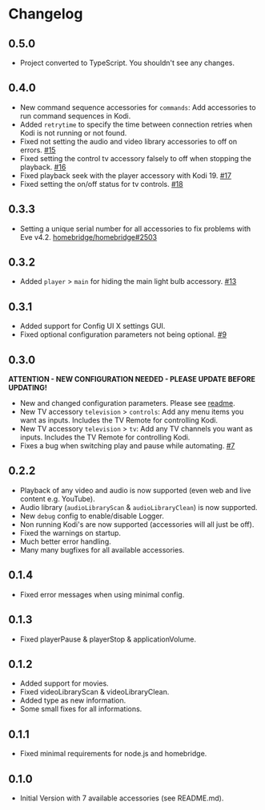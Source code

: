 # Changelog

## 0.5.0

* Project converted to TypeScript. You shouldn't see any changes.

## 0.4.0

* New command sequence accessories for `commands`: Add accessories to run command sequences in Kodi.
* Added `retrytime` to specify the time between connection retries when Kodi is not running or not found.
* Fixed not setting the audio and video library accessories to off on errors. [#15](https://github.com/DeutscheMark/homebridge-kodi/issues/15)
* Fixed setting the control tv accessory falsely to off when stopping the playback. [#16](https://github.com/DeutscheMark/homebridge-kodi/issues/16)
* Fixed playback seek with the player accessory with Kodi 19. [#17](https://github.com/DeutscheMark/homebridge-kodi/issues/17)
* Fixed setting the on/off status for tv controls. [#18](https://github.com/DeutscheMark/homebridge-kodi/issues/18)

## 0.3.3

* Setting a unique serial number for all accessories to fix problems with Eve v4.2. [homebridge/homebridge#2503](https://github.com/homebridge/homebridge/issues/2503)

## 0.3.2

* Added `player` > `main` for hiding the main light bulb accessory. [#13](https://github.com/DeutscheMark/homebridge-kodi/issues/13)

## 0.3.1

* Added support for Config UI X settings GUI.
* Fixed optional configuration parameters not being optional. [#9](https://github.com/DeutscheMark/homebridge-kodi/issues/9)

## 0.3.0

**ATTENTION - NEW CONFIGURATION NEEDED - PLEASE UPDATE BEFORE UPDATING!**

* New and changed configuration parameters. Please see [readme](https://github.com/DeutscheMark/homebridge-kodi/blob/master/README.md).
* New TV accessory `television` > `controls`: Add any menu items you want as inputs. Includes the TV Remote for controlling Kodi.
* New TV accessory `television` > `tv`: Add any TV channels you want as inputs. Includes the TV Remote for controlling Kodi.
* Fixes a bug when switching play and pause while automating. [#7](https://github.com/DeutscheMark/homebridge-kodi/issues/7)

## 0.2.2

* Playback of any video and audio is now supported (even web and live content e.g. YouTube).
* Audio library (`audioLibraryScan` & `audioLibraryClean`) is now supported.
* New `debug` config to enable/disable Logger.
* Non running Kodi's are now supported (accessories will all just be off).
* Fixed the warnings on startup.
* Much better error handling.
* Many many bugfixes for all available accessories.

## 0.1.4

* Fixed error messages when using minimal config.

## 0.1.3

* Fixed playerPause & playerStop & applicationVolume.

## 0.1.2

* Added support for movies.
* Fixed videoLibraryScan & videoLibraryClean.
* Added type as new information.
* Some small fixes for all informations.

## 0.1.1

* Fixed minimal requirements for node.js and homebridge.

## 0.1.0

* Initial Version with 7 available accessories (see README.md).

